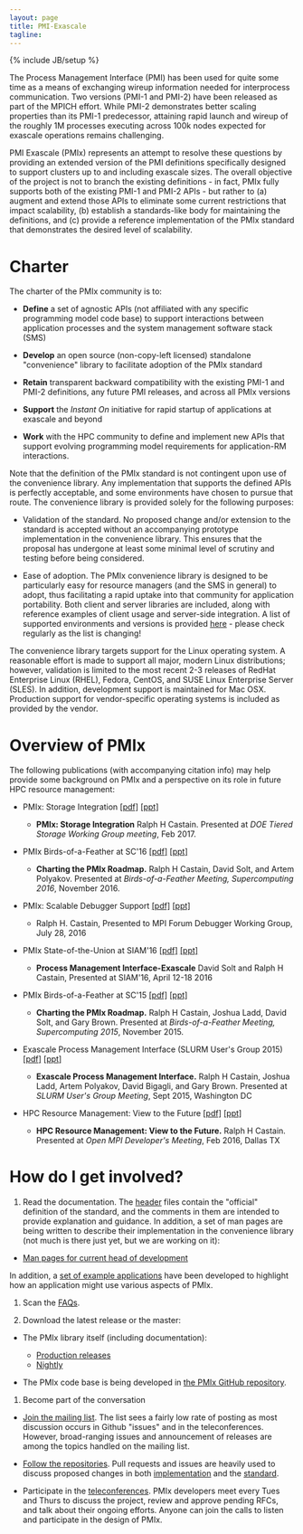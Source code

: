 ```yaml
---
layout: page
title: PMI-Exascale
tagline:
---
```

{% include JB/setup %}

The Process Management Interface (PMI) has been used for quite some time as a means of exchanging wireup information needed for interprocess communication. Two versions (PMI-1 and PMI-2) have been released as part of the MPICH effort. While PMI-2 demonstrates better scaling properties than its PMI-1 predecessor, attaining rapid launch and wireup of the roughly 1M processes executing across 100k nodes expected for exascale operations remains challenging.

PMI Exascale (PMIx) represents an attempt to resolve these questions by providing an extended version of the PMI definitions specifically designed to support clusters up to and including exascale sizes. The overall objective of the project is not to branch the existing definitions - in fact, PMIx fully supports both of the existing PMI-1 and PMI-2 APIs - but rather to (a) augment and extend those APIs to eliminate some current restrictions that impact scalability, (b) establish a standards-like body for maintaining the definitions, and (c) provide a reference implementation of the PMIx standard that demonstrates the desired level of scalability.

Charter
=====================

The charter of the PMIx community is to:

* __Define__ a set of agnostic APIs (not affiliated with any specific programming model code base) to support interactions between application processes and the system management software stack (SMS)

* __Develop__ an open source (non-copy-left licensed) standalone "convenience" library to facilitate adoption of the PMIx standard

* __Retain__ transparent backward compatibility with the existing PMI-1 and PMI-2 definitions, any future PMI releases, and across all PMIx versions

* __Support__ the _Instant On_ initiative for rapid startup of applications at exascale and beyond

* __Work__ with the HPC community to define and implement new APIs that support evolving programming model requirements for application-RM interactions.

Note that the definition of the PMIx standard is not contingent upon use of the convenience library. Any implementation that supports the defined APIs is perfectly acceptable, and some environments have chosen to pursue that route. The convenience library is provided solely for the following purposes:

* Validation of the standard. No proposed change and/or extension to the standard is accepted without an accompanying prototype implementation in the convenience library. This ensures that the proposal has undergone at least some minimal level of scrutiny and testing before being considered.

* Ease of adoption. The PMIx convenience library is designed to be particularly easy for resource managers (and the SMS in general) to adopt, thus facilitating a rapid uptake into that community for application portability. Both client and server libraries are included, along with reference examples of client usage and server-side integration. A list of supported environments and versions is provided [here](etc) - please check regularly as the list is changing!

The convenience library targets support for the Linux operating system.  A reasonable effort is made to support all major, modern Linux distributions; however, validation is limited to the most recent 2-3 releases of RedHat Enterprise Linux (RHEL), Fedora, CentOS, and SUSE Linux Enterprise Server (SLES). In addition, development support is maintained for Mac OSX. Production support for vendor-specific operating systems is included as provided by the vendor.

Overview of PMIx
=====================

The following publications (with accompanying citation info) may help provide some background on PMIx and a perspective on its role in future HPC resource management:

* PMIx: Storage Integration [[pdf]](https://github.com/pmix/publications/blob/master/PMIx-TieredStorage.pdf) [[ppt]](https://github.com/pmix/publications/blob/master/PMIx-TieredStorage.pptx)
    * **PMIx: Storage Integration** Ralph H Castain. Presented at _DOE Tiered Storage Working Group meeting_, Feb 2017.

* PMIx Birds-of-a-Feather at SC'16 [[pdf]](https://github.com/pmix/publications/blob/master/PMIxBoF-2016.pdf) [[ppt]](https://github.com/pmix/publications/blob/master/PMIxBoF-2016.pptx)
    * **Charting the PMIx Roadmap.** Ralph H Castain, David Solt, and Artem Polyakov. Presented at _Birds-of-a-Feather Meeting, Supercomputing 2016_, November 2016.

* PMIx: Scalable Debugger Support [[pdf]](https://github.com/pmix/publications/blob/master/PMIxDebugger.pdf) [[ppt]](https://github.com/pmix/publications/blob/master/PMIxDebugger.pptx)
    * Ralph H. Castain, Presented to MPI Forum Debugger Working Group, July 28, 2016

* PMIx State-of-the-Union at SIAM'16 [[pdf]](https://github.com/pmix/publications/blob/master/PMIx-SoU-Mar2016.pdf) [[ppt]](https://github.com/pmix/publications/blob/master/PMIx-SoU-Mar2016.pptx)
    * **Process Management Interface-Exascale** David Solt and Ralph H Castain, Presented at SIAM'16, April 12-18 2016

* PMIx Birds-of-a-Feather at SC'15 [[pdf]](https://github.com/pmix/publications/blob/master/PMIx-BoF-SC15.pdf) [[ppt]](https://github.com/pmix/publications/blob/master/PMIx-BoF-SC15.pptx)
    * **Charting the PMIx Roadmap.** Ralph H Castain, Joshua Ladd, David Solt, and Gary Brown. Presented at _Birds-of-a-Feather Meeting, Supercomputing 2015_, November 2015.

* Exascale Process Management Interface (SLURM User's Group 2015) [[pdf]](https://github.com/pmix/publications/blob/master/slug2015.pdf) [[ppt]](https://github.com/pmix/publications/blob/master/slug2015.pptx)
    * **Exascale Process Management Interface.** Ralph H Castain, Joshua Ladd, Artem Polyakov, David Bigagli, and Gary Brown. Presented at _SLURM User's Group Meeting_, Sept 2015, Washington DC

* HPC Resource Management: View to the Future [[pdf]](https://github.com/pmix/publications/blob/master/RMFutures.pdf) [[ppt]](https://github.com/pmix/publications/blob/master/RMFutures.pptx)
    * **HPC Resource Management: View to the Future.** Ralph H Castain. Presented at _Open MPI Developer's Meeting_, Feb 2016, Dallas TX


How do I get involved?
=====================

1. Read the documentation. The [header](https://github.com/pmix/master/tree/master/include) files contain the "official" definition of the standard, and the comments in them are intended to provide explanation and guidance. In addition, a set of man pages are being written to describe their implementation in the convenience library (not much is there just yet, but we are working on it):

  * [Man pages for current head of development](man)

 In addition, a [set of example applications](https://github.com/pmix/master/tree/master/examples) have been developed to highlight how an application might use various aspects of PMIx.

1. Scan the [FAQs](faq).

1. Download the latest release or the master:

  * The PMIx library itself (including documentation):
    * [Production releases](downloads)
    * [Nightly](http://www.open-mpi.org/software/pmix/nightly/master/)

  * The PMIx code base is being developed in [the PMIx GitHub repository](https://github.com/pmix/master).

1. Become part of the conversation

  * [Join the mailing list](https://groups.google.com/forum/#!forum/pmix). The list sees a fairly low rate of posting as most discussion occurs in Github "issues" and in the teleconferences. However, broad-ranging issues and announcement of releases are among the topics handled on the mailing list.

  * [Follow the repositories](https:://github.com/pmix). Pull requests and issues are heavily used to discuss proposed changes in both [implementation](https://github.com/pmix/master) and the [standard](https://github.com/pmix/RFCs). 

  * Participate in the [teleconferences](https://github.com/pmix/master/wiki/4-Meetings). PMIx developers meet every Tues and Thurs to discuss the project, review and approve pending RFCs, and talk about their ongoing efforts. Anyone can join the calls to listen and participate in the design of PMIx.
